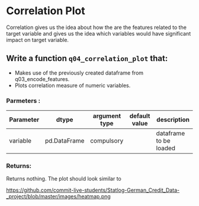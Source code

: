# Correlation Plot

Correlation gives us the idea about how the are the features related to the target variable
and gives us the idea which variables would have significant impact on target variable.

## Write a function `q04_correlation_plot` that:
- Makes use of the previously created dataframe from q03_encode_features.
- Plots correlation measure of numeric variables.


### Parmeters :
| Parameter | dtype | argument type | default value | description |
| --- | --- | --- | --- | --- |
| variable | pd.DataFrame | compulsory | | dataframe to be loaded |


### Returns:

Returns nothing. The plot should look similar to 

https://github.com/commit-live-students/Statlog-German_Credit_Data-_project/blob/master/images/heatmap.png